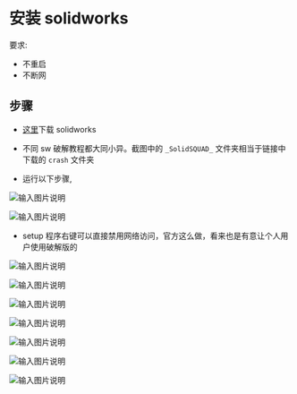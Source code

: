 # 安装 solidworks

要求:
* 不重启
* 不断网

## 步骤

* [这里](https://getintopc.com/softwares/3d-cad/solidworks-2024-free-download/)下载 solidworks

* 不同 sw 破解教程都大同小异。截图中的 `_SolidSQUAD_` 文件夹相当于链接中下载的 `crash` 文件夹

* 运行以下步骤,

![输入图片说明](https://github.com/ymma98/picx-images-hosting/raw/master/20250307/image.2ks2asueia.webp)


![输入图片说明](https://github.com/ymma98/picx-images-hosting/raw/master/20250307/image.8z6o6ehcc9.webp)

* setup 程序右键可以直接禁用网络访问，官方这么做，看来也是有意让个人用户使用破解版的

![输入图片说明](https://github.com/ymma98/picx-images-hosting/raw/master/20250307/image.13lx91w2f5.webp)


![输入图片说明](https://github.com/ymma98/picx-images-hosting/raw/master/20250307/image.m7y64stj.webp)


![输入图片说明](https://github.com/ymma98/picx-images-hosting/raw/master/20250307/image.7zqkt8kccz.webp)


![输入图片说明](https://github.com/ymma98/picx-images-hosting/raw/master/20250307/image.92qa44go98.webp)


![输入图片说明](https://github.com/ymma98/picx-images-hosting/raw/master/20250307/image.wipdmg33h.webp)


![输入图片说明](https://github.com/ymma98/picx-images-hosting/raw/master/20250307/image.7lk52ddrb2.webp)

![输入图片说明](https://github.com/ymma98/picx-images-hosting/raw/master/20250307/image.9kgbspk0km.webp)


<!--stackedit_data:
eyJoaXN0b3J5IjpbMTY5OTMxNzkzOCwxMjA1MDYwODY0XX0=
-->